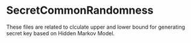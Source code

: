 # SecretCommonRandomness
These files are related to clculate upper and lower bound for generating secret key based on Hidden Markov Model.
